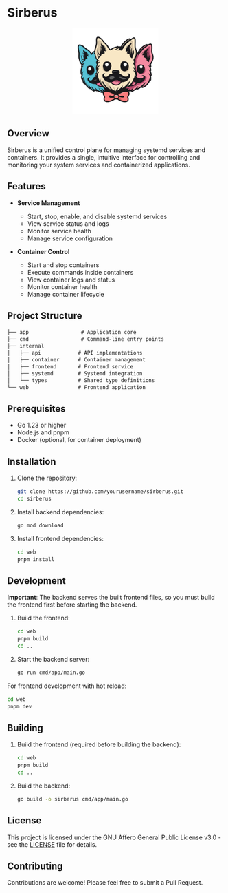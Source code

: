 # Sirberus

<div align="center">
  <img src="web/public/sirberus-logo.png" alt="Sirberus Logo" width="200">
</div>

## Overview

Sirberus is a unified control plane for managing systemd services and containers. It provides a single, intuitive interface for controlling and monitoring your system services and containerized applications.

## Features

- **Service Management**
  - Start, stop, enable, and disable systemd services
  - View service status and logs
  - Monitor service health
  - Manage service configuration

- **Container Control**
  - Start and stop containers
  - Execute commands inside containers
  - View container logs and status
  - Monitor container health
  - Manage container lifecycle

## Project Structure

```
├── app                 # Application core
├── cmd                 # Command-line entry points
├── internal           
│   ├── api            # API implementations
│   ├── container      # Container management
│   ├── frontend       # Frontend service
│   ├── systemd        # Systemd integration
│   └── types          # Shared type definitions
└── web                # Frontend application
```

## Prerequisites

- Go 1.23 or higher
- Node.js and pnpm
- Docker (optional, for container deployment)

## Installation

1. Clone the repository:
   ```bash
   git clone https://github.com/yourusername/sirberus.git
   cd sirberus
   ```

2. Install backend dependencies:
   ```bash
   go mod download
   ```

3. Install frontend dependencies:
   ```bash
   cd web
   pnpm install
   ```

## Development

**Important**: The backend serves the built frontend files, so you must build the frontend first before starting the backend.

1. Build the frontend:
   ```bash
   cd web
   pnpm build
   cd ..
   ```

2. Start the backend server:
   ```bash
   go run cmd/app/main.go
   ```

For frontend development with hot reload:
```bash
cd web
pnpm dev
```

## Building

1. Build the frontend (required before building the backend):
   ```bash
   cd web
   pnpm build
   cd ..
   ```

2. Build the backend:
   ```bash
   go build -o sirberus cmd/app/main.go
   ```

## License

This project is licensed under the GNU Affero General Public License v3.0 - see the [LICENSE](LICENSE) file for details.

## Contributing

Contributions are welcome! Please feel free to submit a Pull Request.